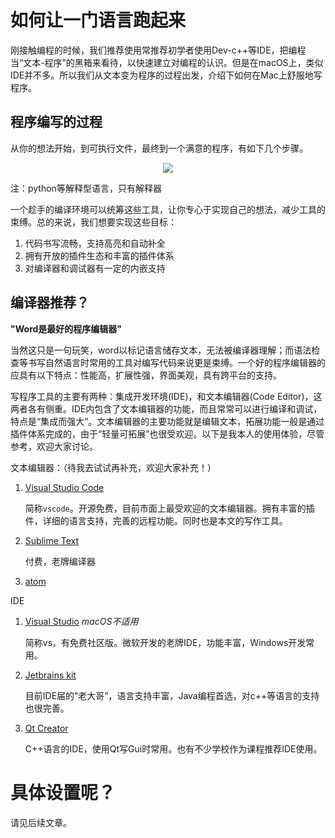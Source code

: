 # 如何让一门语言跑起来

刚接触编程的时候，我们推荐使用常推荐初学者使用Dev-c++等IDE，把编程当“文本-程序”的黑箱来看待，以快速建立对编程的认识。但是在macOS上，类似IDE并不多。所以我们从文本变为程序的过程出发，介绍下如何在Mac上舒服地写程序。

## 程序编写的过程

从你的想法开始，到可执行文件，最终到一个满意的程序，有如下几个步骤。

<p align="center" alt="程序编写过程">
  <img src="https://macguide.leavelet.io/assets/processOfCoding.png" />
</p>
注：python等解释型语言，只有解释器

一个趁手的编译环境可以统筹这些工具，让你专心于实现自己的想法，减少工具的束缚。总的来说，我们想要实现这些目标：

1. 代码书写流畅，支持高亮和自动补全
2. 拥有开放的插件生态和丰富的插件体系
3. 对编译器和调试器有一定的内嵌支持

## 编译器推荐？

**"Word是最好的程序编辑器"**

当然这只是一句玩笑，word以标记语言储存文本，无法被编译器理解；而语法检查等书写自然语言时常用的工具对编写代码来说更是束缚。一个好的程序编辑器的应具有以下特点：性能高，扩展性强，界面美观，具有跨平台的支持。

写程序工具的主要有两种：集成开发环境(IDE)，和文本编辑器(Code Editor)，这两者各有侧重。IDE内包含了文本编辑器的功能，而且常常可以进行编译和调试，特点是“集成而强大”。文本编辑器的主要功能就是编辑文本，拓展功能一般是通过插件体系完成的，由于“轻量可拓展”也很受欢迎。以下是我本人的使用体验，尽管参考，欢迎大家讨论。

文本编辑器：（待我去试试再补充，欢迎大家补充！）

1. [Visual Studio Code](https://code.visualstudio.com/)

   简称`vscode`。开源免费，目前市面上最受欢迎的文本编辑器。拥有丰富的插件，详细的语言支持，完善的远程功能。同时也是本文的写作工具。

2. [Sublime Text](https://www.sublimetext.com)

    付费，老牌编译器

3. [atom](https://atom.io)



IDE

1. [Visual Studio](https://visualstudio.microsoft.com) *macOS不适用*
   
   简称vs，有免费社区版。微软开发的老牌IDE，功能丰富，Windows开发常用。


2. [Jetbrains kit](https://www.jetbrains.com)
   
   目前IDE届的“老大哥”，语言支持丰富，Java编程首选，对c++等语言的支持也很完善。

3. [Qt Creator](https://www.qt.io)

    C++语言的IDE，使用Qt写Gui时常用。也有不少学校作为课程推荐IDE使用。

# 具体设置呢？

请见后续文章。
